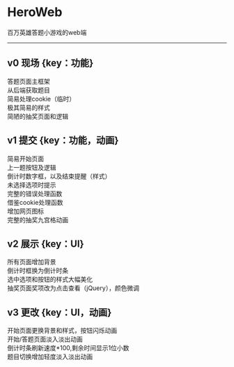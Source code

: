 # HeroWeb
百万英雄答题小游戏的web端

---
## v0 现场 {key：功能}

答题页面主框架  
从后端获取题目  
简易处理cookie（临时）  
极其简易的样式  
简陋的抽奖页面和逻辑  


## v1 提交 {key：功能，动画}

简易开始页面  
上一题按钮及逻辑  
倒计时数字框，以及结束提醒（样式）  
未选择选项时提示  
完整的错误处理函数  
借鉴cookie处理函数  
增加网页图标  
完整的抽奖九宫格动画  


## v2 展示 {key：UI}

所有页面增加背景  
倒计时框换为倒计时条  
选中选项和按钮的样式大幅美化  
抽奖页面奖项改为点击查看（jQuery），颜色微调  


## v3 更改 {key：UI，动画}

开始页面更换背景和样式，按钮闪烁动画  
开始/答题页面淡入淡出动画  
倒计时条刷新速度*100,剩余时间显示1位小数  
题目切换增加轻度淡入淡出动画  
